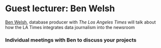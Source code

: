 # Guest lecturer: Ben Welsh

[Ben Welsh](http://palewi.re/who-is-ben-welsh/), database producer with *The Los Angeles Times* will talk about how the LA Times integrates data journalism into the newsroom

### Individual meetings with Ben to discuss your projects


